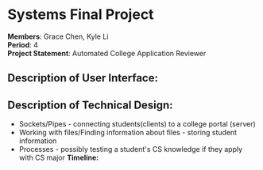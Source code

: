 # Systems Final Project
**Members**: Grace Chen, Kyle Li <br>
**Period**: 4 <br>
**Project Statement**: Automated College Application Reviewer <br>
## Description of User Interface:
## Description of Technical Design:
* Sockets/Pipes - connecting students(clients) to a college portal (server)
* Working with files/Finding information about files - storing student information
* Processes - possibly testing a student's CS knowledge if they apply with CS major
**Timeline:** <br>

